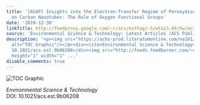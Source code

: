 ```yaml
---
title: '[ASAP] Insights into the Electron-Transfer Regime of Peroxydisulfate Activation
  on Carbon Nanotubes: The Role of Oxygen Functional Groups'
date: '2019-12-30'
linkTitle: http://feedproxy.google.com/~r/acs/esthag/~3/wYa13-8XrVw/acs.est.9b06208
source: 'Environmental Science & Technology: Latest Articles (ACS Publications)'
description: '<p><img src="https://achs-prod.literatumonline.com/na101/home/literatum/publisher/achs/journals/content/esthag/0/esthag.ahead-of-print/acs.est.9b06208/20191227/images/medium/es9b06208_0006.gif"
  alt="TOC Graphic"/></p><div><cite>Environmental Science & Technology</cite></div><div>DOI:
  10.1021/acs.est.9b06208</div><img src="http://feeds.feedburner.com/~r/acs/esthag/~4/wYa13-8XrVw"
  height="1" width="1" ...'
disable_comments: true
---
```

<p><img src="https://achs-prod.literatumonline.com/na101/home/literatum/publisher/achs/journals/content/esthag/0/esthag.ahead-of-print/acs.est.9b06208/20191227/images/medium/es9b06208_0006.gif" alt="TOC Graphic"/></p><div><cite>Environmental Science & Technology</cite></div><div>DOI: 10.1021/acs.est.9b06208</div><img src="http://feeds.feedburner.com/~r/acs/esthag/~4/wYa13-8XrVw" height="1" width="1" ...